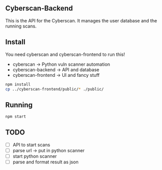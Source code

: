 ## Cyberscan-Backend
This is the API for the Cyberscan. It manages the user database and the 
running scans.

## Install
You need cyberscan and cyberscan-frontend to run this!

* cyberscan -> Python vuln scanner automation
* cyberscan-backend -> API and database
* cyberscan-frontend -> UI and fancy stuff

``` bash
npm install
cp ../cyberscan-frontend/public/* ./public/
```

## Running
``` bash
npm start
```

## TODO
* [ ] API to start scans
* [ ] parse url -> put in python scanner
* [ ] start python scanner
* [ ] parse and format result as json